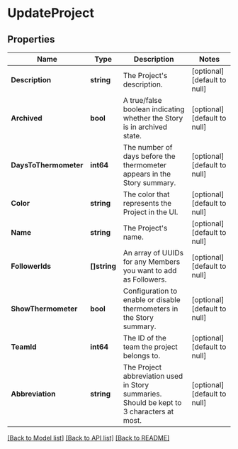 # UpdateProject

## Properties
Name | Type | Description | Notes
------------ | ------------- | ------------- | -------------
**Description** | **string** | The Project&#x27;s description. | [optional] [default to null]
**Archived** | **bool** | A true/false boolean indicating whether the Story is in archived state. | [optional] [default to null]
**DaysToThermometer** | **int64** | The number of days before the thermometer appears in the Story summary. | [optional] [default to null]
**Color** | **string** | The color that represents the Project in the UI. | [optional] [default to null]
**Name** | **string** | The Project&#x27;s name. | [optional] [default to null]
**FollowerIds** | **[]string** | An array of UUIDs for any Members you want to add as Followers. | [optional] [default to null]
**ShowThermometer** | **bool** | Configuration to enable or disable thermometers in the Story summary. | [optional] [default to null]
**TeamId** | **int64** | The ID of the team the project belongs to. | [optional] [default to null]
**Abbreviation** | **string** | The Project abbreviation used in Story summaries. Should be kept to 3 characters at most. | [optional] [default to null]

[[Back to Model list]](../README.md#documentation-for-models) [[Back to API list]](../README.md#documentation-for-api-endpoints) [[Back to README]](../README.md)

